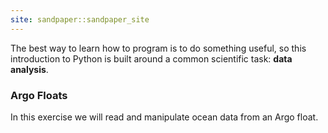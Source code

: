 ```yaml
---
site: sandpaper::sandpaper_site
---
```


The best way to learn how to program is to do something useful,
so this introduction to Python is built around a common scientific task:
**data analysis**.

### Argo Floats

In this exercise we will read and manipulate ocean data from an Argo float.

